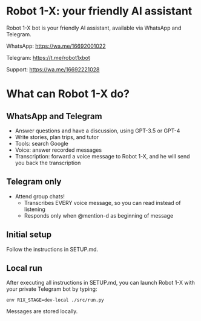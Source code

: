 # Robot 1-X: your friendly AI assistant
Robot 1-X bot is your friendly AI assistant, available via WhatsApp and Telegram.

WhatsApp: https://wa.me/16692001022

Telegram: https://t.me/robot1xbot


Support: https://wa.me/16692221028

# What can Robot 1-X do?
## WhatsApp and Telegram ##
- Answer questions and have a discussion, using GPT-3.5 or GPT-4
- Write stories, plan trips, and tutor
- Tools: search Google
- Voice: answer recorded messages
- Transcription: forward a voice message to Robot 1-X, and he will send you back the transcription

## Telegram only ##
- Attend group chats!
  - Transcribes EVERY voice message, so you can read instead of listening
  - Responds only when @mention-d as beginning of message

## Initial setup

Follow the instructions in SETUP.md.

## Local run

After executing all instructions in SETUP.md, you can launch Robot 1-X with your private Telegram bot by typing:

```env R1X_STAGE=dev-local ./src/run.py```

Messages are stored locally.
